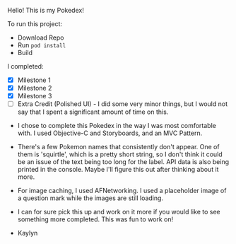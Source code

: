 Hello! This is my Pokedex!

To run this project:
- Download Repo
- Run ```pod install```
- Build

I completed:
- [x] Milestone 1
- [x] Milestone 2
- [x] Milestone 3
- [ ] Extra Credit (Polished UI) - I did some very minor things, but I would not say that I spent a significant amount of time on this.

- I chose to complete this Pokedex in the way I was most comfortable with. I used Objective-C and Storyboards, and an MVC Pattern.
- There's a few Pokemon names that consistently don't appear. One of them is 'squirtle', which is a pretty short string, so I don't think it could be an issue of the text being too long for the label. API data is also being printed in the console. Maybe I'll figure this out after thinking about it more.
- For image caching, I used AFNetworking. I used a placeholder image of a question mark while the images are still loading.
- I can for sure pick this up and work on it more if you would like to see something more completed. This was fun to work on!

- Kaylyn
